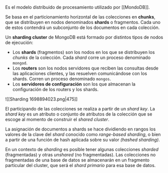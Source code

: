 Es el modelo distribuido de procesamiento utilizado por [[MondoDB]].

Se basa en el particionamiento horizontal de las colecciones en **chunks**, que se distribuyen en nodos denominados **shards** o fragmentos. Cada uno de estos contendrá un subconjunto de los documentos en cada colección.

Un **sharding cluster** de MongoDB está formado por distintos tipos de nodos de ejecución:

- Los **shards** (fragmentos) son los nodos en los que se distribuyen los *chunks* de la colección. Cada *shard* corre un proceso denominado `mongod`.
- Los **routers** son los nodos servidores que reciben las consultas desde las aplicaciones clientes, y las resuelven comunicándose con los shards. Corren un proceso denominado `mongos`.
- Los **servidores de configuración** son los que almacenan la configuración de los routers y los shards.

![[Sharding 1698894023.png|475]]

El participando de las colecciones se realiza a partir de un *shard key*. La *shard key* es un atributo o conjunto de atributos de la colección que se escoge al momento de construir el *shared cluster*.

La asignación de documentos a shards se hace dividiendo en rangos los valores de la clave del *shard* conocido como *range-based sharding*, o bien a partir de una función de hash aplicada sobre su valor *(hashed sharding)*.

En un contexto de *sharding* es posible tener algunas colecciones *sharded* (fragmentadas) y otras *unshared* (no fragmentadas). Las colecciones no fragmentadas de una base de datos se almacenarán en un fragmento particular del cluster, que será el *shard primario* para esa base de datos.
